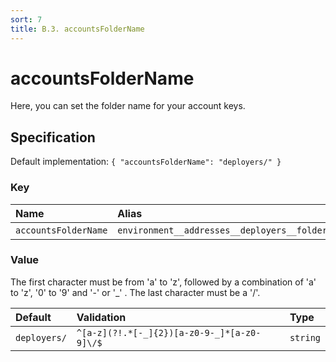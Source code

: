 ```yaml
---
sort: 7
title: B.3. accountsFolderName
---
```


# accountsFolderName

Here, you can set the folder name for your account keys.


## Specification

Default implementation: ```{ "accountsFolderName": "deployers/" }```

### Key

| **Name** | **Alias** | **Category** |  
|:--|:--|:--|
| ```accountsFolderName``` | ```environment__addresses__deployers__folder``` | [Account](../options/#account) |

### Value

The first character must be from 'a' to 'z', followed by a combination of 'a' to 'z', '0' to '9' and '-' or '_' . The last character must be a '/'.

| **Default** | **Validation** | **Type** |
|:--|:--|:--|
| ```deployers/``` | ```^[a-z](?!.*[-_]{2})[a-z0-9-_]*[a-z0-9]\/$``` | ```string``` |

